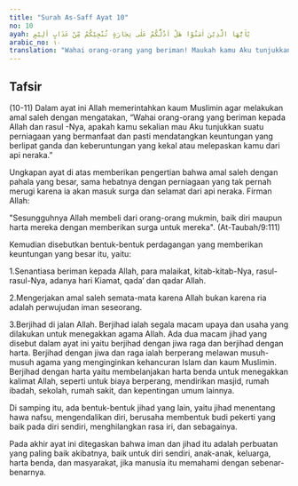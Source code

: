 ```yaml
---
title: "Surah As-Saff Ayat 10"
no: 10
ayah: يٰٓاَيُّهَا الَّذِيْنَ اٰمَنُوْا هَلْ اَدُلُّكُمْ عَلٰى تِجَارَةٍ تُنْجِيْكُمْ مِّنْ عَذَابٍ اَلِيْمٍ 
arabic_no: ١٠
translation: "Wahai orang-orang yang beriman! Maukah kamu Aku tunjukkan suatu perdagangan yang dapat menyelamatkan kamu dari azab yang pedih?"
---
```


## Tafsir

(10-11) Dalam ayat ini Allah memerintahkan kaum Muslimin agar melakukan amal saleh dengan mengatakan, “Wahai orang-orang yang beriman kepada Allah dan rasul -Nya, apakah kamu sekalian mau Aku tunjukkan suatu perniagaan yang bermanfaat dan pasti mendatangkan keuntungan yang berlipat ganda dan keberuntungan yang kekal atau melepaskan kamu dari api neraka.”

Ungkapan ayat di atas memberikan pengertian bahwa amal saleh dengan pahala yang besar, sama hebatnya dengan perniagaan yang tak pernah merugi karena ia akan masuk surga dan selamat dari api neraka. Firman Allah:

"Sesungguhnya Allah membeli dari orang-orang mukmin, baik diri maupun harta mereka dengan memberikan surga untuk mereka". (At-Taubah/9:111)

Kemudian disebutkan bentuk-bentuk perdagangan yang memberikan keuntungan yang besar itu, yaitu:

1.Senantiasa beriman kepada Allah, para malaikat, kitab-kitab-Nya, rasul-rasul-Nya, adanya hari Kiamat, qada‘ dan qadar Allah.

2.Mengerjakan amal saleh semata-mata karena Allah bukan karena ria adalah perwujudan iman seseorang.

3.Berjihad di jalan Allah. Berjihad ialah segala macam upaya dan usaha yang dilakukan untuk menegakkan agama Allah. Ada dua macam jihad yang disebut dalam ayat ini yaitu berjihad dengan jiwa raga dan berjihad dengan harta. Berjihad dengan jiwa dan raga ialah berperang melawan musuh-musuh agama yang menginginkan kehancuran Islam dan kaum Muslimin. Berjihad dengan harta yaitu membelanjakan harta benda untuk menegakkan kalimat Allah, seperti untuk biaya berperang, mendirikan masjid, rumah ibadah, sekolah, rumah sakit, dan kepentingan umum lainnya.

Di samping itu, ada bentuk-bentuk jihad yang lain, yaitu jihad menentang hawa nafsu, mengendalikan diri, berusaha membentuk budi pekerti yang baik pada diri sendiri, menghilangkan rasa iri, dan sebagainya. 

Pada akhir ayat ini ditegaskan bahwa iman dan jihad itu adalah perbuatan yang paling baik akibatnya, baik untuk diri sendiri, anak-anak, keluarga, harta benda, dan masyarakat, jika manusia itu memahami dengan sebenar-benarnya.